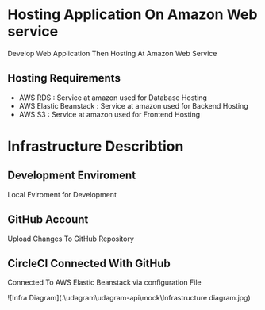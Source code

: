 # Hosting Application On Amazon Web service
Develop Web Application Then Hosting At Amazon Web Service

## Hosting Requirements
- AWS RDS : Service at amazon used for Database Hosting
- AWS Elastic Beanstack : Service at amazon used for Backend Hosting
- AWS S3 : Service at amazon used for Frontend Hosting

# Infrastructure Describtion

## Development Enviroment
Local Eviroment for Development

## GitHub Account
Upload Changes To GitHub Repository

## CircleCI Connected With GitHub
Connected To AWS Elastic Beanstack via configuration File

![Infra Diagram](.\udagram\udagram-api\mock\Infrastructure diagram.jpg)
